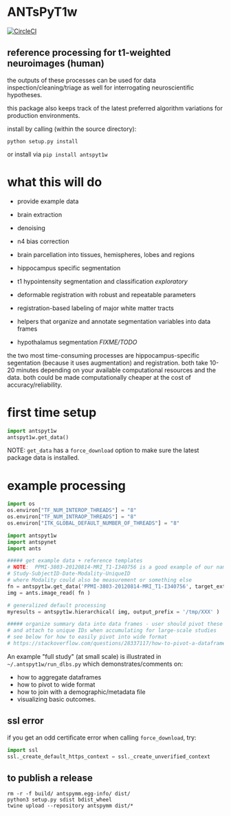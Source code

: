 # ANTsPyT1w

[![CircleCI](https://circleci.com/gh/stnava/ANTsPyT1w/tree/master.svg?style=svg)](https://circleci.com/gh/stnava/ANTsPyT1w/tree/master)

## reference processing for t1-weighted neuroimages (human)

the outputs of these processes can be used for data inspection/cleaning/triage
as well for interrogating neuroscientific hypotheses.

this package also keeps track of the latest preferred algorithm variations for
production environments.

install by calling (within the source directory):

```
python setup.py install
```

or install via `pip install antspyt1w`

# what this will do

- provide example data

- brain extraction

- denoising

- n4 bias correction

- brain parcellation into tissues, hemispheres, lobes and regions

- hippocampus specific segmentation

- t1 hypointensity segmentation and classification *exploratory*

- deformable registration with robust and repeatable parameters

- registration-based labeling of major white matter tracts

- helpers that organize and annotate segmentation variables into data frames

- hypothalamus segmentation *FIXME/TODO*


the two most time-consuming processes are hippocampus-specific segentation
(because it uses augmentation) and registration.  both take 10-20 minutes
depending on your available computational resources and the data.  both
could be made computationally cheaper at the cost of accuracy/reliability.

# first time setup

```python
import antspyt1w
antspyt1w.get_data()
```

NOTE: `get_data` has a `force_download` option to make sure the latest
package data is installed.

# example processing

```python
import os
os.environ["TF_NUM_INTEROP_THREADS"] = "8"
os.environ["TF_NUM_INTRAOP_THREADS"] = "8"
os.environ["ITK_GLOBAL_DEFAULT_NUMBER_OF_THREADS"] = "8"

import antspyt1w
import antspynet
import ants

##### get example data + reference templates
# NOTE:  PPMI-3803-20120814-MRI_T1-I340756 is a good example of our naming style
# Study-SubjectID-Date-Modality-UniqueID
# where Modality could also be measurement or something else
fn = antspyt1w.get_data('PPMI-3803-20120814-MRI_T1-I340756', target_extension='.nii.gz' )
img = ants.image_read( fn )

# generalized default processing
myresults = antspyt1w.hierarchical( img, output_prefix = '/tmp/XXX' )

##### organize summary data into data frames - user should pivot these to columns
# and attach to unique IDs when accumulating for large-scale studies
# see below for how to easily pivot into wide format
# https://stackoverflow.com/questions/28337117/how-to-pivot-a-dataframe-in-pandas


```

An example "full study" (at small scale) is illustrated in `~/.antspyt1w/run_dlbs.py`
which demonstrates/comments on:
- how to aggregate dataframes
- how to pivot to wide format
- how to join with a demographic/metadata file
- visualizing basic outcomes.

## ssl error 

if you get an odd certificate error when calling `force_download`, try:

```python
import ssl
ssl._create_default_https_context = ssl._create_unverified_context
```

## to publish a release

```
rm -r -f build/ antspymm.egg-info/ dist/
python3 setup.py sdist bdist_wheel
twine upload --repository antspymm dist/*
```

